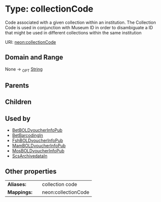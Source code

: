 
# Type: collectionCode


Code associated with a given collection within an institution. The Collection Code is used in conjunction with Museum ID in order to disambiguate a ID that might be used in different collections within the same institution

URI: [neon:collectionCode](https://data.neonscience.org/collectionCode)


## Domain and Range

None ->  <sub>OPT</sub> [String](types/String.md)

## Parents


## Children


## Used by

 * [BetBOLDvoucherInfoPub](BetBOLDvoucherInfoPub.md)
 * [BetBarcodingIn](BetBarcodingIn.md)
 * [FshBOLDvoucherInfoPub](FshBOLDvoucherInfoPub.md)
 * [MamBOLDvoucherInfoPub](MamBOLDvoucherInfoPub.md)
 * [MosBOLDvoucherInfoPub](MosBOLDvoucherInfoPub.md)
 * [ScsArchivedataIn](ScsArchivedataIn.md)

## Other properties

|  |  |  |
| --- | --- | --- |
| **Aliases:** | | collection code |
| **Mappings:** | | neon:collectionCode |

